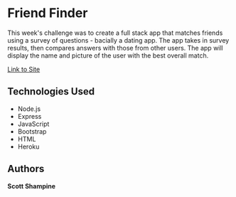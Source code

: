 # Friend Finder

This week's challenge was to create a full stack app that matches friends using a survey of questions - bacially a dating app. The app takes in survey results, then compares answers with those from other users. The app will display the name and picture of the user with the best overall match.

[Link to Site](https://floating-plains-57869.herokuapp.com/)

## Technologies Used

* Node.js
* Express
* JavaScript
* Bootstrap
* HTML
* Heroku

## Authors

**Scott Shampine**
